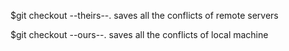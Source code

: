 $git checkout --theirs--.
	saves all the conflicts of remote servers

$git checkout --ours--.
	saves all the conflicts of local machine
